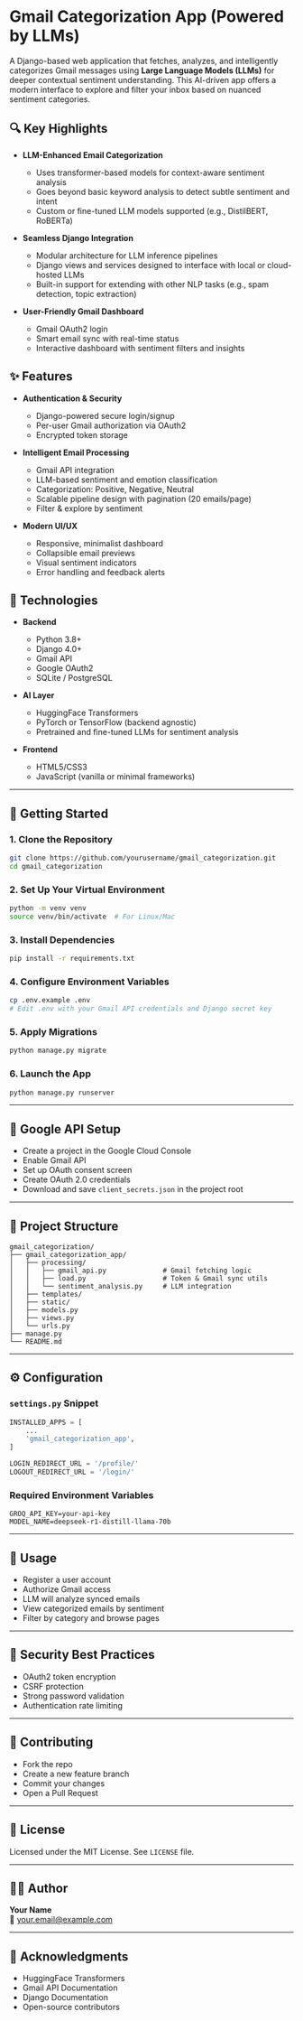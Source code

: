 # Gmail Categorization App (Powered by LLMs)

A Django-based web application that fetches, analyzes, and intelligently categorizes Gmail messages using **Large Language Models (LLMs)** for deeper contextual sentiment understanding. This AI-driven app offers a modern interface to explore and filter your inbox based on nuanced sentiment categories.

## 🔍 Key Highlights

- **LLM-Enhanced Email Categorization**
  - Uses transformer-based models for context-aware sentiment analysis
  - Goes beyond basic keyword analysis to detect subtle sentiment and intent
  - Custom or fine-tuned LLM models supported (e.g., DistilBERT, RoBERTa)

- **Seamless Django Integration**
  - Modular architecture for LLM inference pipelines
  - Django views and services designed to interface with local or cloud-hosted LLMs
  - Built-in support for extending with other NLP tasks (e.g., spam detection, topic extraction)

- **User-Friendly Gmail Dashboard**
  - Gmail OAuth2 login
  - Smart email sync with real-time status
  - Interactive dashboard with sentiment filters and insights

## ✨ Features

- **Authentication & Security**
  - Django-powered secure login/signup
  - Per-user Gmail authorization via OAuth2
  - Encrypted token storage

- **Intelligent Email Processing**
  - Gmail API integration
  - LLM-based sentiment and emotion classification
  - Categorization: Positive, Negative, Neutral
  - Scalable pipeline design with pagination (20 emails/page)
  - Filter & explore by sentiment

- **Modern UI/UX**
  - Responsive, minimalist dashboard
  - Collapsible email previews
  - Visual sentiment indicators
  - Error handling and feedback alerts

## 🧠 Technologies

- **Backend**
  - Python 3.8+
  - Django 4.0+
  - Gmail API
  - Google OAuth2
  - SQLite / PostgreSQL

- **AI Layer**
  - HuggingFace Transformers
  - PyTorch or TensorFlow (backend agnostic)
  - Pretrained and fine-tuned LLMs for sentiment analysis

- **Frontend**
  - HTML5/CSS3
  - JavaScript (vanilla or minimal frameworks)

---

## 🚀 Getting Started

### 1. Clone the Repository
```bash
git clone https://github.com/yourusername/gmail_categorization.git
cd gmail_categorization
```

### 2. Set Up Your Virtual Environment
```bash
python -m venv venv
source venv/bin/activate  # For Linux/Mac
```

### 3. Install Dependencies
```bash
pip install -r requirements.txt
```

### 4. Configure Environment Variables
```bash
cp .env.example .env
# Edit .env with your Gmail API credentials and Django secret key
```

### 5. Apply Migrations
```bash
python manage.py migrate
```

### 6. Launch the App
```bash
python manage.py runserver
```

---

## 🔧 Google API Setup

- Create a project in the Google Cloud Console  
- Enable Gmail API  
- Set up OAuth consent screen  
- Create OAuth 2.0 credentials  
- Download and save `client_secrets.json` in the project root  

---

## 📂 Project Structure

```
gmail_categorization/
├── gmail_categorization_app/
│   ├── processing/
│   │   ├── gmail_api.py              # Gmail fetching logic
│   │   ├── load.py                   # Token & Gmail sync utils
│   │   └── sentiment_analysis.py     # LLM integration
│   ├── templates/
│   ├── static/
│   ├── models.py
│   ├── views.py
│   └── urls.py
├── manage.py
└── README.md
```

---

## ⚙️ Configuration

### `settings.py` Snippet
```python
INSTALLED_APPS = [
    ...
    'gmail_categorization_app',
]

LOGIN_REDIRECT_URL = '/profile/'  
LOGOUT_REDIRECT_URL = '/login/'
```

### Required Environment Variables
```
GROQ_API_KEY=your-api-key
MODEL_NAME=deepseek-r1-distill-llama-70b
```

---

## 🧪 Usage

- Register a user account  
- Authorize Gmail access  
- LLM will analyze synced emails  
- View categorized emails by sentiment  
- Filter by category and browse pages  

---

## 🔐 Security Best Practices

- OAuth2 token encryption  
- CSRF protection  
- Strong password validation  
- Authentication rate limiting  

---

## 🤝 Contributing

- Fork the repo  
- Create a new feature branch  
- Commit your changes  
- Open a Pull Request  

---

## 📜 License

Licensed under the MIT License. See `LICENSE` file.

---

## 👨‍💻 Author

**Your Name**  
📧 your.email@example.com

---

## 🙏 Acknowledgments

- HuggingFace Transformers  
- Gmail API Documentation  
- Django Documentation  
- Open-source contributors